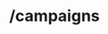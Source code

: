 ---
title: /campaigns
excerpt: Lists all available campaigns (attack simulations and training).
api:
  file: spec.json
  operationId: get_campaigns
hidden: false
---